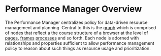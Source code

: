 # Performance Manager Overview

The Performance Manager centralizes policy for data-driven resource management
and planning. Central to this is the [graph](graph/graph_impl.h) which is
comprised of nodes that reflect a the course structure of a browser at the
level of [pages](graph/page_node_impl.h), [frames](graph/frame_node_impl.h)
[processes](graph/process_node_impl.h) and so forth. Each node is adorned with
relationships and properties sufficient to allow performance management policy
to reason about such things as resource usage and prioritization.

